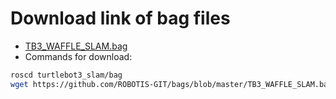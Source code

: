 # Download link of bag files

- [TB3_WAFFLE_SLAM.bag](https://github.com/ROBOTIS-GIT/bags) 
- Commands for download:
```bash
roscd turtlebot3_slam/bag
wget https://github.com/ROBOTIS-GIT/bags/blob/master/TB3_WAFFLE_SLAM.bag
```
